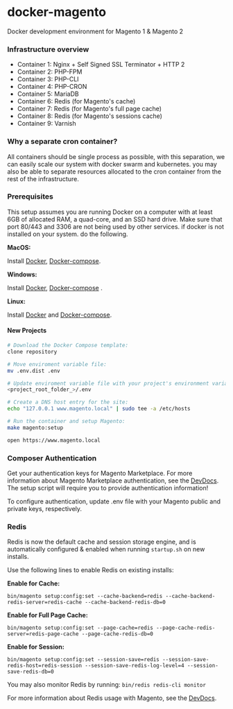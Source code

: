 # docker-magento
Docker development environment for Magento 1 &amp; Magento 2

### Infrastructure overview
* Container 1: Nginx + Self Signed SSL Terminator + HTTP 2
* Container 2: PHP-FPM
* Container 3: PHP-CLI
* Container 4: PHP-CRON
* Container 5: MariaDB
* Container 6: Redis (for Magento's cache)
* Container 7: Redis (for Magento's full page cache)
* Container 8: Redis (for Magento's sessions cache)
* Container 9: Varnish

### Why a separate cron container?

All containers should be single process as possible, with this separation, we can easily scale our system with docker swarm and kubernetes. 
you may also be able to separate resources allocated to the cron container from the rest of the infrastructure.


### Prerequisites

This setup assumes you are running Docker on a computer with at least 6GB of allocated RAM, a quad-core, and an SSD hard drive.
Make sure that port 80/443 and 3306 are not being used by other services. 
if docker is not installed on your system. do the following.

**MacOS:**

Install [Docker](https://docs.docker.com/docker-for-mac/install/), [Docker-compose](https://docs.docker.com/compose/install/#install-compose).

**Windows:**

Install [Docker](https://docs.docker.com/docker-for-windows/install/), [Docker-compose](https://docs.docker.com/compose/install/#install-compose) .

**Linux:**

Install [Docker](https://docs.docker.com/engine/installation/linux/docker-ce/ubuntu/) and [Docker-compose](https://docs.docker.com/compose/install/#install-compose).


#### New Projects

```bash
# Download the Docker Compose template:
clone repository

# Move enviroment variable file:
mv .env.dist .env

# Update enviroment variable file with your project's environment variables:
<project_root_folder_>/.env

# Create a DNS host entry for the site:
echo "127.0.0.1 www.magento.local" | sudo tee -a /etc/hosts

# Run the container and setup Magento:
make magento:setup

open https://www.magento.local
```


### Composer Authentication

Get your authentication keys for Magento Marketplace. 
For more information about Magento Marketplace authentication, see the [DevDocs](http://devdocs.magento.com/guides/v2.3/install-gde/prereq/connect-auth.html).  
The setup script will require you to provide authentication information!

To configure authentication, update .env file with your Magento public and private keys, respectively.


### Redis

Redis is now the default cache and session storage engine, and is automatically configured & enabled when running `startup.sh` on new installs.

Use the following lines to enable Redis on existing installs:

**Enable for Cache:**

`bin/magento setup:config:set --cache-backend=redis --cache-backend-redis-server=redis-cache --cache-backend-redis-db=0`

**Enable for Full Page Cache:**

`bin/magento setup:config:set --page-cache=redis --page-cache-redis-server=redis-page-cache --page-cache-redis-db=0`

**Enable for Session:**

`bin/magento setup:config:set --session-save=redis --session-save-redis-host=redis-session --session-save-redis-log-level=4 --session-save-redis-db=0`

You may also monitor Redis by running: `bin/redis redis-cli monitor`

For more information about Redis usage with Magento, see the <a href="https://devdocs.magento.com/guides/v2.3/config-guide/redis/redis-session.html" target="_blank">DevDocs</a>.


